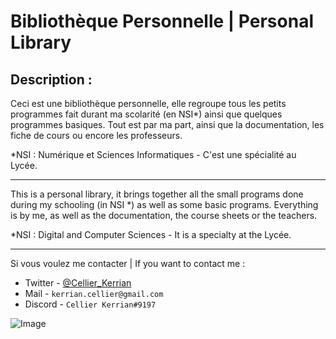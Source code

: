 # Bibliothèque Personnelle | Personal Library

## Description :

Ceci est une bibliothèque personnelle, elle regroupe tous les petits programmes fait durant ma scolarité (en NSI*) ainsi que quelques programmes basiques.
Tout est par ma part, ainsi que la documentation, les fiche de cours ou encore les professeurs.

*NSI : Numérique et Sciences Informatiques - C'est une spécialité au Lycée.

---

This is a personal library, it brings together all the small programs done during my schooling (in NSI *) as well as some basic programs.
Everything is by me, as well as the documentation, the course sheets or the teachers.

*NSI : Digital and Computer Sciences - It is a specialty at the Lycée.

---

Si vous voulez me contacter | If you want to contact me :
- Twitter - [@Cellier_Kerrian](https://twitter.com/Cellier_Kerrian)
- Mail - `kerrian.cellier@gmail.com`
- Discord - `Cellier Kerrian#9197`

![Image](https://cdn.discordapp.com/attachments/922486147366662204/922486202844737606/banner.png)
